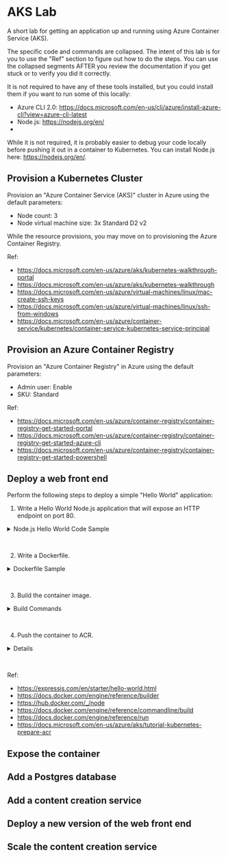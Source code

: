 # AKS Lab
A short lab for getting an application up and running using Azure Container Service (AKS).

The specific code and commands are collapsed. The intent of this lab is for you to use the "Ref" section to figure out how to do the steps. You can use the collapsed segments AFTER you review the documentation if you get stuck or to verify you did it correctly.

It is not required to have any of these tools installed, but you could install them if you want to run some of this locally:
* Azure CLI 2.0: https://docs.microsoft.com/en-us/cli/azure/install-azure-cli?view=azure-cli-latest
* Node.js: https://nodejs.org/en/
* 

While it is not required, it is probably easier to debug your code locally before pushing it out in a container to Kubernetes. You can install Node.js here: https://nodejs.org/en/. 

## Provision a Kubernetes Cluster

Provision an "Azure Container Service (AKS)" cluster in Azure using the default parameters:
* Node count: 3
* Node virtual machine size: 3x Standard D2 v2

While the resource provisions, you may move on to provisioning the Azure Container Registry.

Ref:
* https://docs.microsoft.com/en-us/azure/aks/kubernetes-walkthrough-portal
* https://docs.microsoft.com/en-us/azure/aks/kubernetes-walkthrough
* https://docs.microsoft.com/en-us/azure/virtual-machines/linux/mac-create-ssh-keys
* https://docs.microsoft.com/en-us/azure/virtual-machines/linux/ssh-from-windows
* https://docs.microsoft.com/en-us/azure/container-service/kubernetes/container-service-kubernetes-service-principal

## Provision an Azure Container Registry

Provision an "Azure Container Registry" in Azure using the default parameters:
* Admin user: Enable
* SKU: Standard

Ref:
* https://docs.microsoft.com/en-us/azure/container-registry/container-registry-get-started-portal
* https://docs.microsoft.com/en-us/azure/container-registry/container-registry-get-started-azure-cli
* https://docs.microsoft.com/en-us/azure/container-registry/container-registry-get-started-powershell

## Deploy a web front end

Perform the following steps to deploy a simple "Hello World" application:

1. Write a Hello World Node.js application that will expose an HTTP endpoint on port 80.

<details>
  <summary>Node.js Hello World Code Sample</summary>

You can provision a new app and install Express by:

```bash
npm init
npm install express --save
```

The server.js file could look something like this:

```javascript
const express = require("express");
const app = express();

app.get("/", (req, res) => {
  res.send.("Hello World!\n");
});

const port = process.env.PORT || 8800;
app.listen(port, () => {
  console.log(`listening on port ${port}...`);
});
```

You could test locally by:

```bash
node server.js
curl http://localhost:8800
```

</details>

&nbsp;

2. Write a Dockerfile.

<details>
  <summary>Dockerfile Sample</summary>
    
```Dockerfile
FROM node:latest
COPY server.js server.js
COPY package.json package.json
RUN npm install
ENV PORT 80
EXPOSE 80
CMD node server.js
```
    
</details>

&nbsp;

3. Build the container image.

<details>
  <summary>Build Commands</summary>

You can build and view the built images by:

```bash
docker build -t hello:latest -t hello:1.0.0 .
docker images
```

You can test locally by:

```bash
docker run --name hello --publish 8800:80 hello:lastest
curl http://localhost:8800
```

</details>

&nbsp;

4. Push the container to ACR.

<details>
  <p>

```bash
az acr login --name whatever.azurecr.io
docker tag hello whatever.azure.io/hello:latest whatever.azure.io/hello:1.0.0
docker push whatever.azure.io/hello:latest whatever.azure.io/hello:1.0.0
az acr repository list --name whatever --output table
```

  </p>
</details>

&nbsp;

Ref:
* https://expressjs.com/en/starter/hello-world.html
* https://docs.docker.com/engine/reference/builder
* https://hub.docker.com/_/node
* https://docs.docker.com/engine/reference/commandline/build
* https://docs.docker.com/engine/reference/run
* https://docs.microsoft.com/en-us/azure/aks/tutorial-kubernetes-prepare-acr

## Expose the container

## Add a Postgres database

## Add a content creation service

## Deploy a new version of the web front end

## Scale the content creation service
